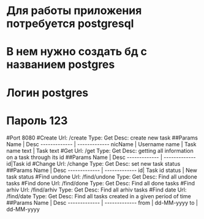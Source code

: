 # Для работы приложения потребуется postgresql
#  В нем нужно создать бд c названием postgres 
#  Логин  postgres 
#  Пароль 123 
 
 #Port
 8080
 #Create
 Url: /create
 Type: Get
 Desc: create new task
 ##Params
 Name | Desc
 ------------- | -------------
 nicName | Username
 name | Task name
 text | Task text
 #Get
 Url: /get
 Type: Get
 Desc: getting all information on a task through its id
 ##Params
 Name | Desc
 ------------- | -------------
 id|Task id 
 #Сhange
 Url: /change
 Type: Get
 Desc: set new task status
 ##Params
 Name | Desc
 ------------- | -------------
 id| Task id 
 status | New task status
 #Find undone
 Url: /find/undone
 Type: Get
 Desc: Find all undone tasks
 #Find done
 Url: /find/done
 Type: Get
 Desc: Find all done tasks
 #Find arhiv
 Url: /find/arhiv
 Type: Get
 Desc: Find all arhiv tasks
 #Find date
 Url: /find/date
 Type: Get
 Desc: Find all tasks created in a given period of time
 ##Params
 Name | Desc
 ------------- | -------------
 from | dd-MM-yyyy
 to | dd-MM-yyyy

 